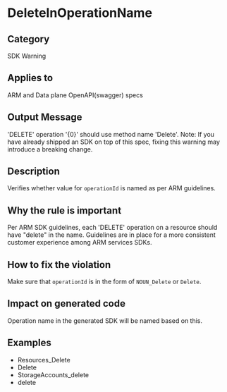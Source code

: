 # DeleteInOperationName

## Category

SDK Warning

## Applies to

ARM and Data plane OpenAPI(swagger) specs

## Output Message

'DELETE' operation '{0}' should use method name 'Delete'. Note: If you have already shipped an SDK on top of this spec, fixing this warning may introduce a breaking change.

## Description

Verifies whether value for `operationId` is named as per ARM guidelines.

## Why the rule is important

Per ARM SDK guidelines, each 'DELETE' operation on a resource should have "delete" in the name. Guidelines are in place for a more consistent customer experience among ARM services SDKs.

## How to fix the violation

Make sure that `operationId` is in the form of `NOUN_Delete` or `Delete`.

## Impact on generated code

Operation name in the generated SDK will be named based on this.

## Examples

- Resources_Delete
- Delete
- StorageAccounts_delete
- delete
